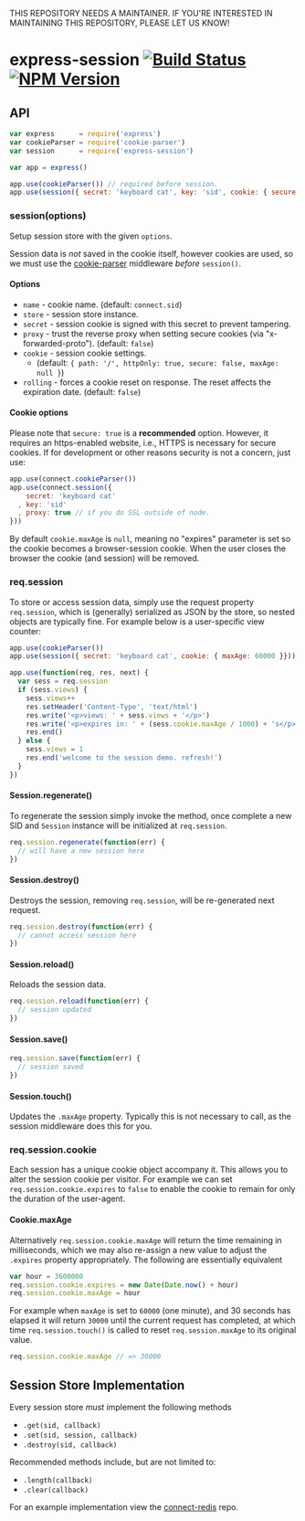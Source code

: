 THIS REPOSITORY NEEDS A MAINTAINER. IF YOU'RE INTERESTED IN MAINTAINING THIS REPOSITORY, PLEASE LET US KNOW!

# express-session [![Build Status](https://travis-ci.org/expressjs/session.svg?branch=master)](https://travis-ci.org/expressjs/session) [![NPM Version](https://badge.fury.io/js/express-session.svg)](https://badge.fury.io/js/express-session)

## API

```js
var express      = require('express')
var cookieParser = require('cookie-parser')
var session      = require('express-session')

var app = express()

app.use(cookieParser()) // required before session.
app.use(session({ secret: 'keyboard cat', key: 'sid', cookie: { secure: true }}))
```


### session(options)

Setup session store with the given `options`.

Session data is _not_ saved in the cookie itself, however
cookies are used, so we must use the [cookie-parser](https://github.com/expressjs/cookie-parser)
middleware _before_ `session()`.

#### Options

  - `name` - cookie name. (default: `connect.sid`)
  - `store` - session store instance.
  - `secret` - session cookie is signed with this secret to prevent tampering.
  - `proxy` - trust the reverse proxy when setting secure cookies (via "x-forwarded-proto"). (default: `false`)
  - `cookie` - session cookie settings. 
    - (default: `{ path: '/', httpOnly: true, secure: false, maxAge: null }`)
  - `rolling` - forces a cookie reset on response. The reset affects the expiration date. (default: `false`)


#### Cookie options

Please note that `secure: true` is a **recommended** option. However, it requires an https-enabled website, i.e., HTTPS is necessary for secure cookies.
If for development or other reasons security is not a concern, just use:

```js
app.use(connect.cookieParser())
app.use(connect.session({ 
    secret: 'keyboard cat'
  , key: 'sid' 
  , proxy: true // if you do SSL outside of node.
}))
```

By default `cookie.maxAge` is `null`, meaning no "expires" parameter is set
so the cookie becomes a browser-session cookie. When the user closes the
browser the cookie (and session) will be removed.

### req.session

To store or access session data, simply use the request property `req.session`,
which is (generally) serialized as JSON by the store, so nested objects
are typically fine. For example below is a user-specific view counter:

```js
app.use(cookieParser())
app.use(session({ secret: 'keyboard cat', cookie: { maxAge: 60000 }}))

app.use(function(req, res, next) {
  var sess = req.session
  if (sess.views) {
    sess.views++
    res.setHeader('Content-Type', 'text/html')
    res.write('<p>views: ' + sess.views + '</p>')
    res.write('<p>expires in: ' + (sess.cookie.maxAge / 1000) + 's</p>')
    res.end()
  } else {
    sess.views = 1
    res.end('welcome to the session demo. refresh!')
  }
})
```

#### Session.regenerate()

To regenerate the session simply invoke the method, once complete
a new SID and `Session` instance will be initialized at `req.session`.

```js
req.session.regenerate(function(err) {
  // will have a new session here
})
```

#### Session.destroy()

Destroys the session, removing `req.session`, will be re-generated next request.

```js
req.session.destroy(function(err) {
  // cannot access session here
})
```

#### Session.reload()

Reloads the session data.

```js
req.session.reload(function(err) {
  // session updated
})
```

#### Session.save()

```js
req.session.save(function(err) {
  // session saved
})
```

#### Session.touch()

Updates the `.maxAge` property. Typically this is
not necessary to call, as the session middleware does this for you.

### req.session.cookie

Each session has a unique cookie object accompany it. This allows
you to alter the session cookie per visitor. For example we can
set `req.session.cookie.expires` to `false` to enable the cookie
to remain for only the duration of the user-agent.

#### Cookie.maxAge

Alternatively `req.session.cookie.maxAge` will return the time
remaining in milliseconds, which we may also re-assign a new value
to adjust the `.expires` property appropriately. The following
are essentially equivalent

```js
var hour = 3600000
req.session.cookie.expires = new Date(Date.now() + hour)
req.session.cookie.maxAge = hour
```

For example when `maxAge` is set to `60000` (one minute), and 30 seconds
has elapsed it will return `30000` until the current request has completed,
at which time `req.session.touch()` is called to reset `req.session.maxAge`
to its original value.

```js
req.session.cookie.maxAge // => 30000
```

## Session Store Implementation

Every session store _must_ implement the following methods

   - `.get(sid, callback)`
   - `.set(sid, session, callback)`
   - `.destroy(sid, callback)`

Recommended methods include, but are not limited to:

   - `.length(callback)`
   - `.clear(callback)`

For an example implementation view the [connect-redis](http://github.com/visionmedia/connect-redis) repo.
